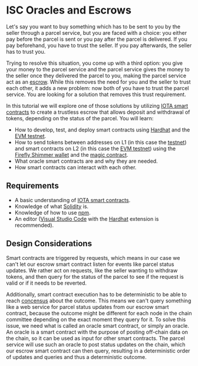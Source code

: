 # ISC Oracles and Escrows

Let's say you want to buy something which has to be sent to you by the seller through a parcel service, but you are faced with a choice: you either pay before the parcel is sent or you pay after the parcel is delivered. If you pay beforehand, you have to trust the seller. If you pay afterwards, the seller has to trust you.

Trying to resolve this situation, you come up with a third option: you give your money to the parcel service and the parcel service gives the money to the seller once they delivered the parcel to you, making the parcel service act as an [escrow](https://en.wikipedia.org/wiki/Escrow). While this removes the need for you and the seller to trust each other, it adds a new problem: now both of you have to trust the parcel service. You are looking for a solution that removes this trust requirement.

In this tutorial we will explore one of those solutions by utilizing [IOTA smart contracts](https://wiki.iota.org/learn/smart-contracts/introduction/) to create a trustless escrow that allows deposit and withdrawal of tokens, depending on the status of the parcel. You will learn:

- How to develop, test, and deploy smart contracts using [Hardhat](https://hardhat.org/) and the [EVM testnet](https://wiki.iota.org/build/networks-endpoints/#testnet-evm).
- How to send tokens between addresses on L1 (in this case the [testnet](https://wiki.iota.org/build/networks-endpoints/#public-testnet)) and smart contracts on L2 (in this case the [EVM testnet](https://wiki.iota.org/build/networks-endpoints/#testnet-evm)) using the [Firefly Shimmer wallet](https://firefly.iota.org/) and the [magic contract](https://wiki.iota.org/wasp-evm/getting-started/compatibility/#the-magic-contract).
- What oracle smart contracts are and why they are needed.
- How smart contracts can interact with each other.

## Requirements

- A basic understanding of [IOTA smart contracts](https://wiki.iota.org/learn/smart-contracts/introduction/).
- Knowledge of what [Solidity](https://soliditylang.org/) is.
- Knowledge of how to use [npm](https://docs.npmjs.com/about-npm).
- An editor ([Visual Studio Code](https://code.visualstudio.com/) with the [Hardhat](https://marketplace.visualstudio.com/items?itemName=NomicFoundation.hardhat-solidity) extension is recommended).

## Design Considerations

Smart contracts are triggered by requests, which means in our case we can't let our escrow smart contract listen for events like parcel status updates. We rather act on requests, like the seller wanting to withdraw tokens, and then query for the status of the parcel to see if the request is valid or if it needs to be reverted.

Additionally, smart contract execution has to be deterministic to be able to reach [concensus](https://wiki.iota.org/learn/smart-contracts/consensus/) about the outcome. This means we can't query something like a web service for parcel status updates from our escrow smart contract, because the outcome might be different for each node in the chain committee depending on the exact moment they query for it. To solve this issue, we need what is called an oracle smart contract, or simply an oracle. An oracle is a smart contract with the purpose of posting off-chain data on the chain, so it can be used as input for other smart contracts. The parcel service will use such an oracle to post status updates on the chain, which our escrow smart contract can then query, resulting in a deterministic order of updates and queries and thus a deterministic outcome.
